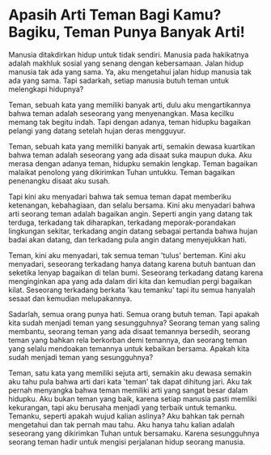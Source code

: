 # Apasih Arti Teman Bagi Kamu? Bagiku, Teman Punya Banyak Arti!

Manusia ditakdirkan hidup untuk tidak sendiri. Manusia pada hakikatnya adalah makhluk sosial yang senang dengan kebersamaan. Jalan hidup manusia tak ada yang sama. Ya, aku mengetahui jalan hidup manusia tak ada yang sama. Tapi sadarkah, setiap manusia butuh teman untuk melengkapi hidupnya?

Teman, sebuah kata yang memiliki banyak arti, dulu aku mengartikannya bahwa teman adalah seseorang yang menyenangkan. Masa kecilku memang tak begitu indah. Tapi dengan adanya, teman hidupku bagaikan pelangi yang datang setelah hujan deras mengguyur.

Teman, sebuah kata yang memiliki banyak arti, semakin dewasa kuartikan bahwa teman adalah seseorang yang ada disaat suka maupun duka. Aku merasa dengan adanya teman, hidupku semakin lengkap. Teman bagaikan malaikat penolong yang dikirimkan Tuhan untukku. Teman bagaikan penenangku disaat aku susah.

Tapi kini aku menyadari bahwa tak semua teman dapat memberiku ketenangan, kebahagiaan, dan selalu bersama. Kini aku menyadari bahwa arti seorang teman adalah bagaikan angin. Seperti angin yang datang tak terduga, terkadang tak diharapkan, terkadang meporak-porandakan lingkungan sekitar, terkadang angin datang sebagai pertanda bahwa hujan badai akan datang, dan terkadang pula angin datang menyejukkan hati.

Teman, kini aku menyadari, tak semua teman 'tulus' berteman. Kini aku menyadari, seseorang terkadang hanya datang karena butuh bantuan dan seketika lenyap bagaikan di telan bumi. Seseorang terkadang datang karena menginginkan apa yang ada dalam diri kita dan kemudian pergi bagaikan kilat. Seseorang terkadang berkata 'kau temanku' tapi itu semua hanyalah sesaat dan kemudian melupakannya.

Sadarlah, semua orang punya hati. Semua orang butuh teman. Tapi apakah kita sudah menjadi teman yang sesungguhnya? Seorang teman yang saling membantu, seorang teman yang ada disaat temannya bersedih, seorang teman yang bahkan rela berkorban demi temannya, dan seorang teman yang selalu mendoakan temannya untuk kebaikan bersama. Apakah kita sudah menjadi teman yang sesungguhnya?

Teman, satu kata yang memiliki sejuta arti, semakin aku dewasa semakin aku tahu pula bahwa arti dari kata 'teman' tak dapat dihitung jari. Aku tak pernah menyangka bahwa teman memiliki arti yang sangat besar dalam hidupku. Aku bukan teman yang baik, karena setiap manusia pasti memliki kekurangan, tapi aku berusaha menjadi yang terbaik untuk temanku. Temanku, seperti apakah wujud kalian aslinya? Aku bahkan tak pernah mengetahui dan tak pernah mau tahu. Aku hanya tahu kalian adalah seseorang yang dikirimkan Tuhan untuk bersamaku. Karena sesungguhnya seorang teman hadir untuk mengisi perjalanan hidup seorang manusia.
